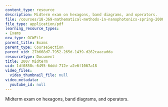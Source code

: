 ```yaml
---
content_type: resource
description: Midterm exam on hexagons, band diagrams, and operators.
file: /courses/18-369-mathematical-methods-in-nanophotonics-spring-2008/1df0858c64956ddd712ea2e6f1067a18_midterm_07.pdf
file_type: application/pdf
learning_resource_types:
- Exams
ocw_type: OCWFile
parent_title: Exams
parent_type: CourseSection
parent_uid: 27b668d7-7952-265d-1439-d262caacadda
resourcetype: Document
title: 2007 Midterm
uid: 1df0858c-6495-6ddd-712e-a2e6f1067a18
video_files:
  video_thumbnail_file: null
video_metadata:
  youtube_id: null
---
```

Midterm exam on hexagons, band diagrams, and operators.

